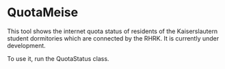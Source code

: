 QuotaMeise
==========

This tool shows the internet quota status of residents of the Kaiserslautern student dormitories which are connected by the RHRK.
It is currently under development.

To use it, run the QuotaStatus class.
